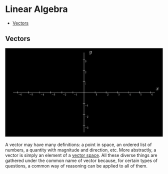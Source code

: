 # Linear Algebra
* [Vectors](#vectors)

## Vectors
![Vectors](vectors/vectors.gif)

A vector may have many definitions: a point in space, an ordered list of numbers, a quantity with magnitude and
direction, etc. More abstractly, a vector is simply an element of a [vector space](#vector-space). All these diverse 
things are gathered under the common name of vector because, for certain types of questions, a common way of reasoning 
can be applied to all of them.
